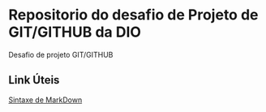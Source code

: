 # Repositorio do desafio de Projeto de GIT/GITHUB da DIO
Desafio de projeto GIT/GITHUB

## Link Úteis
[Sintaxe de MarkDown](https://www.markdownguide.org/basic-syntax/)
